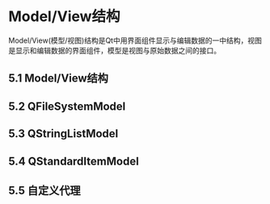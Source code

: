 # Model/View结构

Model/View(模型/视图)结构是Qt中用界面组件显示与编辑数据的一中结构，视图是显示和编辑数据的界面组件，模型是视图与原始数据之间的接口。

## 5.1 Model/View结构

## 5.2 QFileSystemModel

## 5.3 QStringListModel

## 5.4 QStandardItemModel

## 5.5 自定义代理
